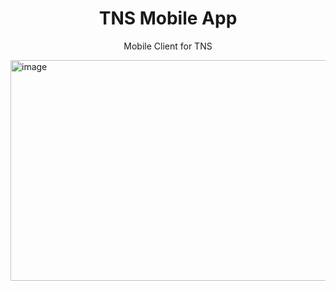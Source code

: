 <h1 align="center">TNS Mobile App</h1>
<p align="center">Mobile Client for TNS</p>
<img width="619" height="353" alt="image" src="https://github.com/user-attachments/assets/1ad12b85-ec9e-4f2f-934c-03aca6b52da8" />
